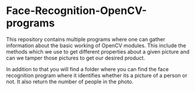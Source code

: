 # Face-Recognition-OpenCV-programs
This repository contains multiple programs where one can gather information about the basic working of OpenCV modules. This include the methods which we use to get different properties about a given picture and can we tamper those pictures to get our desired product. 

In addition to that you will find a folder where you can find the face recognition program where it identifies whether its a picture of a person or not. It also return the number of people in the photo.
